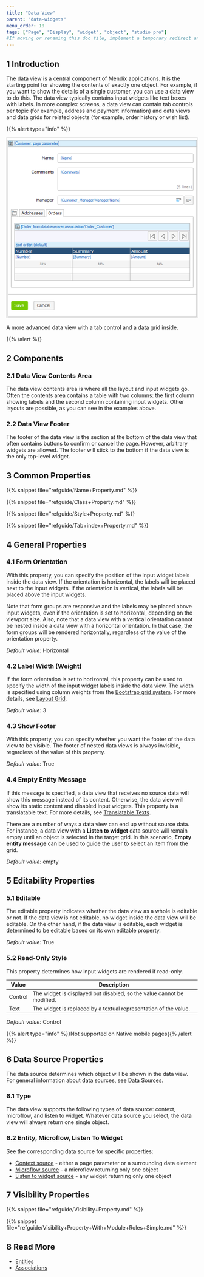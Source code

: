 ```yaml
---
title: "Data View"
parent: "data-widgets"
menu_order: 10
tags: ["Page", "Display", "widget", "object", "studio pro"]
#If moving or renaming this doc file, implement a temporary redirect and let the respective team know they should update the URL in the product. See Mapping to Products for more details.
---
```


## 1 Introduction

The data view is a central component of Mendix applications. It is the starting point for showing the contents of exactly one object. For example, if you want to show the details of a single customer, you can use a data view to do this. The data view typically contains input widgets like text boxes with labels. In more complex screens, a data view can contain tab controls per topic (for example, address and payment information) and data views and data grids for related objects (for example, order history or wish list).

{{% alert type="info" %}}

![](attachments/pages/data-view.png)

A more advanced data view with a tab control and a data grid inside.

{{% /alert %}}

## 2 Components

### 2.1 Data View Contents Area

The data view contents area is where all the layout and input widgets go. Often the contents area contains a table with two columns: the first column showing labels and the second column containing input widgets. Other layouts are possible, as you can see in the examples above.

### 2.2 Data View Footer

The footer of the data view is the section at the bottom of the data view that often contains buttons to confirm or cancel the page. However, arbitrary widgets are allowed. The footer will stick to the bottom if the data view is the only top-level widget.

## 3 Common Properties

{{% snippet file="refguide/Name+Property.md" %}}

{{% snippet file="refguide/Class+Property.md" %}}

{{% snippet file="refguide/Style+Property.md" %}}

{{% snippet file="refguide/Tab+index+Property.md" %}}

## 4 General Properties

### 4.1 Form Orientation

With this property, you can specify the position of the input widget labels inside the data view. If the orientation is horizontal, the labels will be placed next to the input widgets. If the orientation is vertical, the labels will be placed above the input widgets.

Note that form groups are responsive and the labels may be placed above input widgets, even if the orientation is set to horizontal, depending on the viewport size. Also, note that a data view with a vertical orientation cannot be nested inside a data view with a horizontal orientation. In that case, the form groups will be rendered horizontally, regardless of the value of the orientation property.

_Default value:_ Horizontal

### 4.2 Label Width (Weight)

If the form orientation is set to horizontal, this property can be used to specify the width of the input widget labels inside the data view. The width is specified using column weights from the [Bootstrap grid system](http://getbootstrap.com/css/#grid). For more details, see [Layout Grid](layout-grid).

_Default value:_ 3

### 4.3 Show Footer

With this property, you can specify whether you want the footer of the data view to be visible. The footer of nested data views is always invisible, regardless of the value of this property.

_Default value:_ True

### 4.4 Empty Entity Message

If this message is specified, a data view that receives no source data will show this message instead of its content. Otherwise, the data view will show its static content and disabled input widgets. This property is a translatable text. For more details, see [Translatable Texts](translatable-texts).

There are a number of ways a data view can end up without source data. For instance, a data view with a **Listen to widget** data source will remain empty until an object is selected in the target grid. In this scenario, **Empty entity message** can be used to guide the user to select an item from the grid.

_Default value:_ empty

## 5 Editability Properties

### 5.1 Editable

The editable property indicates whether the data view as a whole is editable or not. If the data view is not editable, no widget inside the data view will be editable. On the other hand, if the data view is editable, each widget is determined to be editable based on its own editable property.

_Default value:_ True

### 5.2 Read-Only Style

This property determines how input widgets are rendered if read-only. 

| Value            | Description |
|------------------|-------------|
| Control          | The widget is displayed but disabled, so the value cannot be modified.|
| Text             | The widget is replaced by a textual representation of the value.|

*Default value:* Control

{{% alert type="info" %}}Not supported on Native mobile pages{{% /alert %}}

## 6 Data Source Properties

The data source determines which object will be shown in the data view. For general information about data sources, see [Data Sources](data-sources).

### 6.1 Type

The data view supports the following types of data source: context, microflow, and listen to widget. Whatever data source you select, the data view will always return one single object.

### 6.2 Entity, Microflow, Listen To Widget

See the corresponding data source for specific properties:

* [Context source](entity-path-source) - either a page parameter or a surrounding data element
* [Microflow source](microflow-source) - a microflow returning only one object
* [Listen to widget source](listen-to-grid-source) - any widget returning only one object

## 7 Visibility Properties

{{% snippet file="refguide/Visibility+Property.md" %}}

{{% snippet file="refguide/Visibility+Property+With+Module+Roles+Simple.md" %}}

## 8 Read More

* [Entities](entities)
* [Associations](associations)
